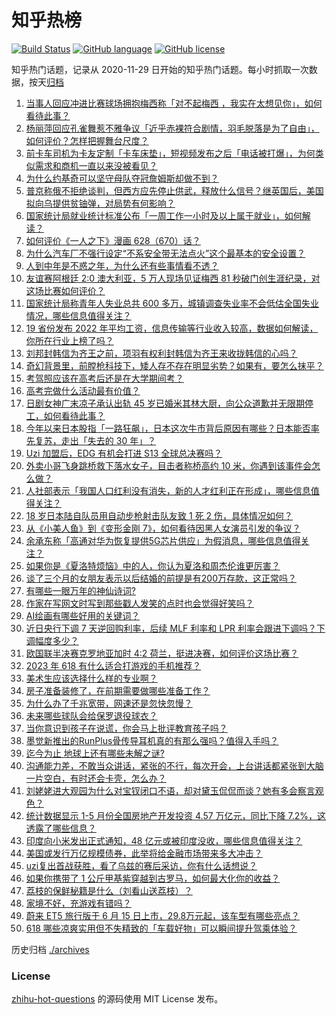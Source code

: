 # 知乎热榜
[![Build Status](https://github.com/ToWeLong/zhihu-hot-questions/workflows/CI/badge.svg)](https://github.com/ToWeLong/zhihu-hot-questions/actions)
[![GitHub language](https://img.shields.io/badge/language-golang-orange.svg)](https://golang.org/)
[![GitHub license](https://img.shields.io/github/license/ToWeLong/zhihu-hot-questions)](https://github.com/ToWeLong/zhihu-hot-questions/blob/main/LICENSE)

知乎热门话题，记录从 2020-11-29 日开始的知乎热门话题。每小时抓取一次数据，按天[归档](./archives)

<!-- BEGIN -->

1. [当事人回应冲进比赛球场拥抱梅西称「对不起梅西 ，我实在太想见你」，如何看待此事？](https://www.zhihu.com/question/606862192)
1. [杨丽萍回应孔雀舞惹不雅争议「近乎赤裸符合剧情，羽毛脱落是为了自由」，如何评价？怎样把握舞台尺度？](https://www.zhihu.com/question/606793449)
1. [前卡车司机为卡友定制「卡车床垫」，短视频发布之后「电话被打爆」，为何类似需求和商机一直以来没被看见？](https://www.zhihu.com/question/606211544)
1. [为什么约基奇可以坚守母队夺冠詹姆斯却做不到？](https://www.zhihu.com/question/606336279)
1. [普京称俄不拒绝谈判，但西方应先停止供武，释放什么信号？继英国后，美国拟向乌提供贫铀弹，对局势有何影响？](https://www.zhihu.com/question/606715673)
1. [国家统计局就业统计标准公布「一周工作一小时及以上属于就业」，如何解读？](https://www.zhihu.com/question/606913407)
1. [如何评价《一人之下》漫画 628（670）话？](https://www.zhihu.com/question/606881931)
1. [为什么汽车厂不强行设定“不系安全带无法点火”这个最基本的安全设置？](https://www.zhihu.com/question/604311886)
1. [人到中年是不惑之年，为什么还有些事情看不透？](https://www.zhihu.com/question/598490389)
1. [友谊赛阿根廷 2:0 澳大利亚，5 万人现场见证梅西 81 秒破门创生涯纪录，对这场比赛如何评价？](https://www.zhihu.com/question/606729340)
1. [国家统计局称青年人失业总共 600 多万，城镇调查失业率不会低估全国失业情况，哪些信息值得关注？](https://www.zhihu.com/question/606734121)
1. [19 省份发布 2022 年平均工资，信息传输等行业收入较高，数据如何解读，你所在行业上榜了吗？](https://www.zhihu.com/question/606919452)
1. [刘邦封韩信为齐王之前，项羽有权利封韩信为齐王来收拢韩信的心吗？](https://www.zhihu.com/question/597342884)
1. [奇幻背景里，前膛枪科技下，矮人存不存在明显劣势？如果有，要怎么抹平？](https://www.zhihu.com/question/603535191)
1. [考驾照应该在高考后还是在大学期间考？](https://www.zhihu.com/question/606717673)
1. [高考完做什么活动最有价值？](https://www.zhihu.com/question/606733828)
1. [日剧女神广末凉子承认出轨 45 岁已婚米其林大厨，向公众道歉并无限期停工，如何看待此事？](https://www.zhihu.com/question/606579409)
1. [今年以来日本股指「一路狂飙」，日本这次牛市背后原因有哪些？日本能否率先复苏，走出「失去的 30 年」？](https://www.zhihu.com/question/606805273)
1. [Uzi 加盟后，EDG 有机会打进 S13 全球总决赛吗？](https://www.zhihu.com/question/605879919)
1. [外卖小哥飞身跳桥救下落水女子，目击者称桥高约 10 米，你遇到该事件会怎么做？](https://www.zhihu.com/question/606450509)
1. [人社部表示「我国人口红利没有消失，新的人才红利正在形成」，哪些信息值得关注？](https://www.zhihu.com/question/606658603)
1. [18 岁日本陆自队员用自动步枪射击队友致 1 死 2 伤，具体情况如何？](https://www.zhihu.com/question/606539482)
1. [从《小美人鱼》到《变形金刚 7》，如何看待因黑人女演员引发的争议？](https://www.zhihu.com/question/606549803)
1. [余承东称「高通对华为恢复提供5G芯片供应」为假消息，哪些信息值得关注？](https://www.zhihu.com/question/606369612)
1. [如果你是《夏洛特烦恼》中的人，你认为夏洛和周杰伦谁更厉害？](https://www.zhihu.com/question/604747717)
1. [谈了三个月的女朋友表示以后结婚的前提是有200万存款，这正常吗？](https://www.zhihu.com/question/606083432)
1. [有哪些一眼万年的神仙诗词?](https://www.zhihu.com/question/585947337)
1. [作家在写网文时写到那些戳人发笑的点时也会觉得好笑吗？](https://www.zhihu.com/question/606478663)
1. [AI绘画有哪些好用的关键词？](https://www.zhihu.com/question/574341815)
1. [近日央行下调 7 天逆回购利率，后续 MLF 利率和 LPR 利率会跟进下调吗？下调幅度多少？](https://www.zhihu.com/question/606670541)
1. [欧国联半决赛克罗地亚加时 4:2 荷兰，挺进决赛，如何评价这场比赛？](https://www.zhihu.com/question/606706808)
1. [2023 年 618 有什么适合打游戏的手机推荐？](https://www.zhihu.com/question/596762419)
1. [美术生应该选择什么样的专业啊？](https://www.zhihu.com/question/281572697)
1. [房子准备装修了，在前期需要做哪些准备工作？](https://www.zhihu.com/question/581970077)
1. [为什么办了千兆宽带，网速还是忽快忽慢？](https://www.zhihu.com/question/605757206)
1. [未来哪些球队会给保罗退役球衣？](https://www.zhihu.com/question/353118744)
1. [当你意识到孩子在说谎，你会马上批评教育孩子吗？](https://www.zhihu.com/question/604809682)
1. [墨觉新推出的RunPlus骨传导耳机真的有那么强吗？值得入手吗？](https://www.zhihu.com/question/599401550)
1. [迄今为止 地球上还有哪些未解之谜?](https://www.zhihu.com/question/486236909)
1. [沟通能力差，不敢当众讲话，紧张的不行，每次开会，上台讲话都紧张到大脑一片空白，有时还会卡壳，怎么办？](https://www.zhihu.com/question/268876241)
1. [刘姥姥进大观园为什么对宝钗闭口不语，却对黛玉侃侃而谈？她有多会察言观色？](https://www.zhihu.com/question/604680573)
1. [统计数据显示 1-5 月份全国房地产开发投资 4.57 万亿元，同比下降 7.2%，这透露了哪些信息？](https://www.zhihu.com/question/606725191)
1. [印度向小米发出正式通知，48 亿元或被印度没收，哪些信息值得关注？](https://www.zhihu.com/question/606368662)
1. [美国或发行万亿规模债券，此举将给金融市场带来多大冲击？](https://www.zhihu.com/question/606725154)
1. [uzi复出首战获胜，看了乌兹的赛后采访，你有什么话想说？](https://www.zhihu.com/question/606679079)
1. [如果你携带了 1 公斤甲基紫穿越到古罗马，如何最大化你的收益？](https://www.zhihu.com/question/605462076)
1. [荔枝的保鲜秘籍是什么（刘看山送荔枝）？](https://www.zhihu.com/question/606774067)
1. [家境不好，充游戏有错吗？](https://www.zhihu.com/question/606432076)
1. [蔚来 ET5 旅行版于 6 月 15 日上市，29.8万元起，该车型有哪些亮点？](https://www.zhihu.com/question/604918307)
1. [618 哪些凉爽实用但不失精致的「车载好物」可以瞬间提升驾乘体验？](https://www.zhihu.com/question/602610928)

<!-- END -->

历史归档 [./archives](./archives)


### License
[zhihu-hot-questions](https://github.com/towelong/zhihu-hot-questions) 的源码使用 MIT License 发布。